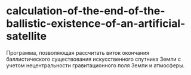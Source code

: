 # calculation-of-the-end-of-the-ballistic-existence-of-an-artificial-satellite
Программа, позволяющая рассчитать виток окончания баллистического существования искусственного спутника Земли с учетом нецентральности гравитационного поля Земли и атмосферы.
